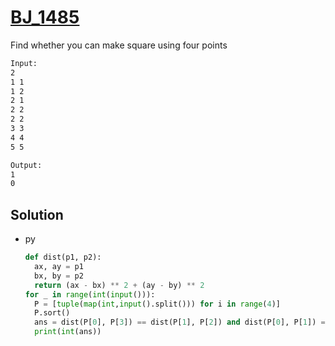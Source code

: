 # [BJ_1485](https://acmicpc.net/problem/1485)

Find whether you can make square using four points

```txt
Input:
2
1 1
1 2
2 1
2 2
2 2
3 3
4 4
5 5

Output:
1
0
```

## Solution

* py

  ```py
  def dist(p1, p2):
    ax, ay = p1
    bx, by = p2
    return (ax - bx) ** 2 + (ay - by) ** 2
  for _ in range(int(input())):
    P = [tuple(map(int,input().split())) for i in range(4)]
    P.sort()
    ans = dist(P[0], P[3]) == dist(P[1], P[2]) and dist(P[0], P[1]) == dist(P[0], P[2])
    print(int(ans))
  ```
